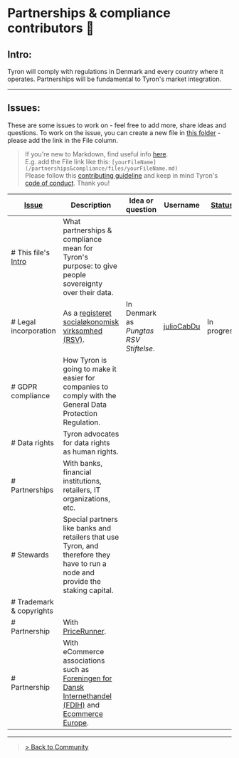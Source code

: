 # Partnerships & compliance contributors :high_brightness:
## Intro:  
Tyron will comply with regulations in Denmark and every country where it operates. Partnerships will be fundamental to Tyron's market integration.

---
## Issues:
These are some issues to work on - feel free to add more, share ideas and questions. To work on the issue, you can create a new file in [this folder](/partnerships&compliance/files/README.md) - please add the link in the File column.

> If you're new to Markdown, find useful info [here](https://docs.microsoft.com/en-us/azure/devops/project/wiki/markdown-guidance?view=azure-devops).  
E.g. add the File link like this: ```[yourFileName](/partnerships&compliance/files/yourFileName.md)```  
Please follow this [contributing guideline](/community/CONTRIBUTING.md) and keep in mind Tyron's [code of conduct](/community/CODE_OF_CONDUCT.md). Thank you!

| [Issue](/community/CONTRIBUTING.md#issues-by-status)| Description | Idea or question | Username | [Status](/community/CONTRIBUTING.md#issues-by-status) | File |
|---|---|---|---|---|---|
|# This file's [Intro](#intro)| What partnerships & compliance mean for Tyron's purpose: to give people sovereignty over their data.|
|# Legal incorporation | As a [registeret socialøkonomisk virksomhed (RSV)](https://www.startupsvar.dk/socialoekonomisk-virksomhed).| In Denmark as *Pungtas RSV Stiftelse*. | [julioCabDu](https://github.com/julioCabDu/)| In progress | [Incorporation](/partnerships&compliance/files/incorporation.md)|
|# GDPR compliance| How Tyron is going to make it easier for companies to comply with the General Data Protection Regulation.|
|# Data rights| Tyron advocates for data rights as human rights.|
|# Partnerships| With banks, financial institutions, retailers, IT organizations, etc.|
|# Stewards| Special partners like banks and retailers that use Tyron, and therefore they have to run a node and provide the staking capital.|
|# Trademark & copyrights |
|# Partnership | With [PriceRunner](https://www.pricerunner.dk/).|
|# Partnership | With eCommerce associations such as [Foreningen for Dansk Internethandel (FDIH)](https://www.fdih.dk/) and [Ecommerce Europe](https://www.ecommerce-europe.eu).|

---

> <a href="/community"> > Back to Community </a>